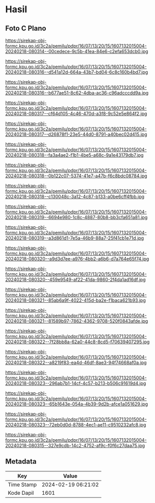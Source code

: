 # Hasil

## Foto C Plano

https://sirekap-obj-formc.kpu.go.id/3c2a/pemilu/pdpr/16/07/13/20/15/1607132015004-20240218-080314--00cedece-9c5b-41ea-84e6-c2efa653dcb0.jpg

https://sirekap-obj-formc.kpu.go.id/3c2a/pemilu/pdpr/16/07/13/20/15/1607132015004-20240218-080316--d541a12d-664a-43b7-bd04-6c8c160b4bd7.jpg

https://sirekap-obj-formc.kpu.go.id/3c2a/pemilu/pdpr/16/07/13/20/15/1607132015004-20240218-080316--b677ae51-8c62-4dba-ac36-c96adcccdd9a.jpg

https://sirekap-obj-formc.kpu.go.id/3c2a/pemilu/pdpr/16/07/13/20/15/1607132015004-20240218-080317--cf64d105-4c46-470d-a3f8-9c52e5e864f2.jpg

https://sirekap-obj-formc.kpu.go.id/3c2a/pemilu/pdpr/16/07/13/20/15/1607132015004-20240218-080317--d26878f1-23e5-44d0-8791-a40bec02d415.jpg

https://sirekap-obj-formc.kpu.go.id/3c2a/pemilu/pdpr/16/07/13/20/15/1607132015004-20240218-080318--fa3a4ae2-f1b1-4be5-a68c-9a1e43179db7.jpg

https://sirekap-obj-formc.kpu.go.id/3c2a/pemilu/pdpr/16/07/13/20/15/1607132015004-20240218-080318--0b122c07-5374-41e7-a47b-f6c8bdc08784.jpg

https://sirekap-obj-formc.kpu.go.id/3c2a/pemilu/pdpr/16/07/13/20/15/1607132015004-20240218-080318--c130048c-3a12-4c87-b133-a0be6cff4fbb.jpg

https://sirekap-obj-formc.kpu.go.id/3c2a/pemilu/pdpr/16/07/13/20/15/1607132015004-20240218-080319--6694e980-1c8c-4887-80b8-bb3cfa651a81.jpg

https://sirekap-obj-formc.kpu.go.id/3c2a/pemilu/pdpr/16/07/13/20/15/1607132015004-20240218-080319--a3d861d1-7e5a-46b9-88a7-25f41cb1e71d.jpg

https://sirekap-obj-formc.kpu.go.id/3c2a/pemilu/pdpr/16/07/13/20/15/1607132015004-20240218-080320--a9d3d7ee-a976-4bb2-a6b6-d7a764e65f74.jpg

https://sirekap-obj-formc.kpu.go.id/3c2a/pemilu/pdpr/16/07/13/20/15/1607132015004-20240218-080320--459e9549-af22-41da-9860-2f4da1ad16df.jpg

https://sirekap-obj-formc.kpu.go.id/3c2a/pemilu/pdpr/16/07/13/20/15/1607132015004-20240218-080321--85ab6a9f-4022-415d-ba2e-f1baca621b93.jpg

https://sirekap-obj-formc.kpu.go.id/3c2a/pemilu/pdpr/16/07/13/20/15/1607132015004-20240218-080321--81589b97-7862-4362-9708-520f0843afde.jpg

https://sirekap-obj-formc.kpu.go.id/3c2a/pemilu/pdpr/16/07/13/20/15/1607132015004-20240218-080322--7f28bb8a-62a0-44c8-8cd5-f70639407295.jpg

https://sirekap-obj-formc.kpu.go.id/3c2a/pemilu/pdpr/16/07/13/20/15/1607132015004-20240218-080322--a8219f83-ea4d-46df-8ae3-94f74668af0a.jpg

https://sirekap-obj-formc.kpu.go.id/3c2a/pemilu/pdpr/16/07/13/20/15/1607132015004-20240218-080323--296ab7b1-14cf-4c57-b213-b506c91619d4.jpg

https://sirekap-obj-formc.kpu.go.id/3c2a/pemilu/pdpr/16/07/13/20/15/1607132015004-20240218-080323--65b1643e-054a-4b39-9d2b-afce1a051629.jpg

https://sirekap-obj-formc.kpu.go.id/3c2a/pemilu/pdpr/16/07/13/20/15/1607132015004-20240218-080323--72eb0d0d-8788-4ec1-ae11-c9510232afc8.jpg

https://sirekap-obj-formc.kpu.go.id/3c2a/pemilu/pdpr/16/07/13/20/15/1607132015004-20240218-080315--327e9cdb-14c2-4752-af9c-f0f6c27daa75.jpg


## Metadata

| Key        | Value               |
| ---------- | ------------------- |
| Time Stamp | 2024-02-19 06:21:02 |
| Kode Dapil | 1601                |




